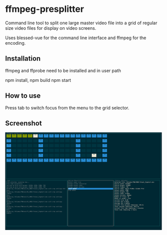 # ffmpeg-presplitter

Command line tool to split one large master video file into a grid of regular size video files for display on video screens.

Uses blessed-vue for the command line interface and ffmpeg for the encoding.

## Installation

ffmpeg and ffprobe need to be installed and in user path

npm install, npm build
npm start

## How to use

Press tab to switch focus from the menu to the grid selector.

## Screenshot

![screenshot](https://github.com/florisporro/ffmpeg_presplitter/blob/master/screenshot.png)
